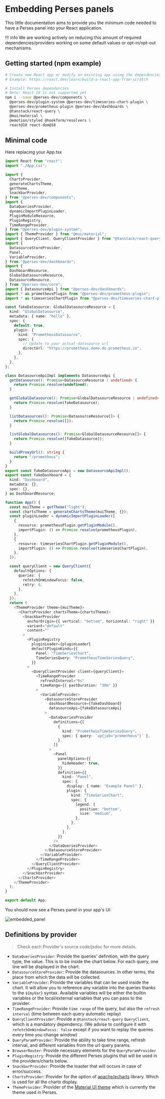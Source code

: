 # Embedding Perses panels

This little documentation aims to provide you the minimum code needed to have a Perses panel into your React
application.

!!! info
    We are working actively on reducing this amount of required dependencies/providers working on some default values or opt-in/opt-out mechanisms.

## Getting started (npm example)

```bash
# Create new React app or modify an existing app using the dependencies below
# Example: https://react.dev/learn/build-a-react-app-from-scratch

# Install Perses dependencies
# Note: React 19 is not supported yet
npm i --save @perses-dev/components \
  @perses-dev/plugin-system @perses-dev/timeseries-chart-plugin \
  @perses-dev/prometheus-plugin @perses-dev/dashboards \
  @tanstack/react-query \
  @mui/material \
  @emotion/styled @hookform/resolvers \
  react@18 react-dom@18
```

## Minimal code

Here replacing your App.tsx

```typescript
import React from "react";
import "./App.css";

import {
  ChartsProvider,
  generateChartsTheme,
  getTheme,
  SnackbarProvider,
} from "@perses-dev/components";
import {
  DataQueriesProvider,
  dynamicImportPluginLoader,
  PluginModuleResource,
  PluginRegistry,
  TimeRangeProvider,
} from "@perses-dev/plugin-system";
import { ThemeProvider } from "@mui/material";
import { QueryClient, QueryClientProvider } from "@tanstack/react-query";
import {
  DatasourceStoreProvider,
  Panel,
  VariableProvider,
} from "@perses-dev/dashboards";
import {
  DashboardResource,
  GlobalDatasourceResource,
  DatasourceResource,
} from "@perses-dev/core";
import { DatasourceApi } from "@perses-dev/dashboards";
import * as prometheusPlugin from "@perses-dev/prometheus-plugin";
import * as timeseriesChartPlugin from "@perses-dev/timeseries-chart-plugin";

const fakeDatasource: GlobalDatasourceResource = {
  kind: "GlobalDatasource",
  metadata: { name: "hello" },
  spec: {
    default: true,
    plugin: {
      kind: "PrometheusDatasource",
      spec: {
        // Update to your actual datasource url
        directUrl: "https://prometheus.demo.do.prometheus.io",
      },
    },
  },
};

class DatasourceApiImpl implements DatasourceApi {
  getDatasource(): Promise<DatasourceResource | undefined> {
    return Promise.resolve(undefined);
  }

  getGlobalDatasource(): Promise<GlobalDatasourceResource | undefined> {
    return Promise.resolve(fakeDatasource);
  }

  listDatasources(): Promise<DatasourceResource[]> {
    return Promise.resolve([]);
  }

  listGlobalDatasources(): Promise<GlobalDatasourceResource[]> {
    return Promise.resolve([fakeDatasource]);
  }

  buildProxyUrl(): string {
    return "/prometheus";
  }
}
export const fakeDatasourceApi = new DatasourceApiImpl();
export const fakeDashboard = {
  kind: "Dashboard",
  metadata: {},
  spec: {},
} as DashboardResource;

function App() {
  const muiTheme = getTheme("light");
  const chartsTheme = generateChartsTheme(muiTheme, {});
  const pluginLoader = dynamicImportPluginLoader([
    {
      resource: prometheusPlugin.getPluginModule(),
      importPlugin: () => Promise.resolve(prometheusPlugin),
    },
    {
      resource: timeseriesChartPlugin.getPluginModule(),
      importPlugin: () => Promise.resolve(timeseriesChartPlugin),
    },
  ]);

  const queryClient = new QueryClient({
    defaultOptions: {
      queries: {
        refetchOnWindowFocus: false,
        retry: 0,
      },
    },
  });
  return (
    <ThemeProvider theme={muiTheme}>
      <ChartsProvider chartsTheme={chartsTheme}>
        <SnackbarProvider
          anchorOrigin={{ vertical: "bottom", horizontal: "right" }}
          variant="default"
          content=""
        >
          <PluginRegistry
            pluginLoader={pluginLoader}
            defaultPluginKinds={{
              Panel: "TimeSeriesChart",
              TimeSeriesQuery: "PrometheusTimeSeriesQuery",
            }}
          >
            <QueryClientProvider client={queryClient}>
              <TimeRangeProvider
                refreshInterval="0s"
                timeRange={{ pastDuration: "30m" }}
              >
                <VariableProvider>
                  <DatasourceStoreProvider
                    dashboardResource={fakeDashboard}
                    datasourceApi={fakeDatasourceApi}
                  >
                    <DataQueriesProvider
                      definitions={[
                        {
                          kind: "PrometheusTimeSeriesQuery",
                          spec: { query: `up{job="prometheus"}` },
                        },
                      ]}
                    >
                      <Panel
                        panelOptions={{
                          hideHeader: true,
                        }}
                        definition={{
                          kind: "Panel",
                          spec: {
                            display: { name: "Example Panel" },
                            plugin: {
                              kind: "TimeSeriesChart",
                              spec: {
                                legend: {
                                  position: "bottom",
                                  size: "medium",
                                },
                              },
                            },
                          },
                        }}
                      />
                    </DataQueriesProvider>
                  </DatasourceStoreProvider>
                </VariableProvider>
              </TimeRangeProvider>
            </QueryClientProvider>
          </PluginRegistry>
        </SnackbarProvider>
      </ChartsProvider>
    </ThemeProvider>
  );
}

export default App;
```

You should now see a Perses panel in your app's UI:

![embedded_panel](./images/embedded-panel-screenshot.png)

## Definitions by provider

> Check each Provider's source code/jsdoc for more details.

- `DataQueriesProvider`: Provide the queries' definition, with the query type, the value. This is to be inside the
  chart below. For each query, one line will be displayed in the chart.
- `DatasourceStoreProvider`: Provide the datasources. In other terms, the place from which the data will be collected.
- `VariableProvider`: Provide the variables that can be used inside the chart.
  It will allow you to reference any variable into the queries thanks to the `${myVar}` syntax.
  Available variables will be either the builtin variables or the local/external variables that you can pass to the provider.
- `TimeRangeProvider`: Provide `time range` of the query, but also the `refresh interval` (time between each query
  automatic replay)
- `QueryClientProvider`: Provide a `@tanstack/react-query` `QueryClient`, which is a mandatory dependency.
  (We advise to configure it with `refetchOnWindowFocus: false` except if you want to replay the queries every time
  you change window)
- `QueryParamProvider`: Provide the ability to take time range, refresh interval, and different variables from the
  url query params.
- `BrowserRouter`: Provide necessary elements for the `QueryParamProvider`
- `PluginRegistry`: Provide the different Perses plugins that will be used in the providers/charts below.
- `SnackbarProvider`: Provide the toaster that will occurs in case of error/success.
- `ChartsProvider`: Provider for the option of [apache/echarts](https://echarts.apache.org/en/option.html) library.
  Which is used for all the charts display.
- `ThemeProvider`: Provider of the [Material UI theme](https://mui.com/material-ui/customization/theming/) which is
  currently the theme used in Perses.
